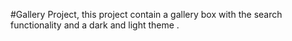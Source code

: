 #Gallery Project, 
this project contain a gallery box with the search functionality and a dark and light theme .
